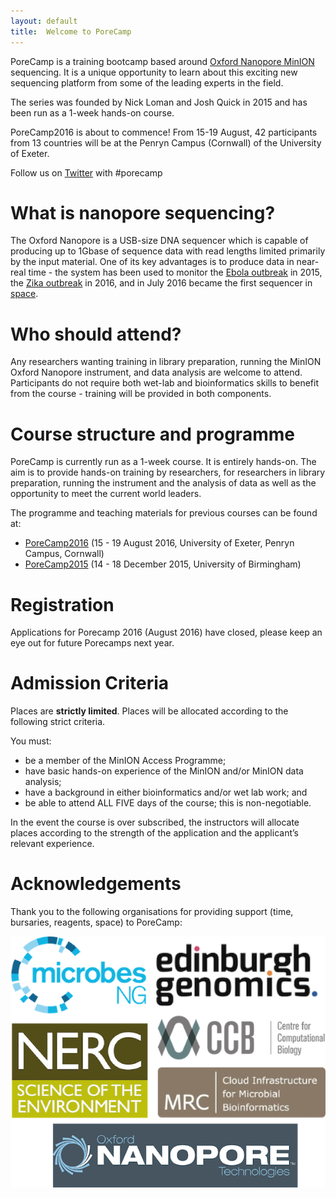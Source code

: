 ```yaml
---
layout: default
title:  Welcome to PoreCamp
---
```


PoreCamp is a training bootcamp based around [Oxford Nanopore MinION](https://www2.nanoporetech.com//products-services/minion-mki) sequencing. It is a unique opportunity to learn about this exciting new sequencing platform from some of the leading experts in the field.

The series was founded by Nick Loman and Josh Quick in 2015 and has been run as a 1-week hands-on course.

PoreCamp2016 is about to commence! From 15-19 August, 42 participants from 13 countries will be at the Penryn Campus (Cornwall) of the University of Exeter.

Follow us on [Twitter](https://twitter.com/search?q=%23porecamp&src=typd) with #porecamp

# What is nanopore sequencing?

The Oxford Nanopore is a USB-size DNA sequencer which is capable of producing up to 1Gbase of sequence data with read lengths limited primarily by the input material. One of its key advantages is to produce data in near-real time - the system has been used to monitor the [Ebola outbreak](http://www.nature.com/nature/journal/v530/n7589/full/nature16996.html) in 2015, the [Zika outbreak](http://zibraproject.github.io/) in 2016, and in July 2016 became the first sequencer in [space](http://www.nasa.gov/mission_pages/station/research/experiments/2181.html).

# Who should attend?

Any researchers wanting training in library preparation, running the MinION Oxford Nanopore instrument, and data analysis are welcome to attend. Participants do not require both wet-lab and bioinformatics skills to benefit from the course - training will be provided in both components.

# Course structure and programme

PoreCamp is currently run as a 1-week course. It is entirely hands-on. The aim is to provide hands-on training by researchers, for researchers in library preparation, running the instrument and the analysis of data as well as the opportunity to meet the current world leaders.

The programme and teaching materials for previous courses can be found at:

- [PoreCamp2016](2016/index.html) (15 - 19 August 2016, University of Exeter, Penryn Campus, Cornwall)
- [PoreCamp2015](2015/index.html) (14 - 18 December 2015, University of Birmingham)

# Registration

Applications for Porecamp 2016 (August 2016) have closed, please keep an eye out for future Porecamps next year.

# Admission Criteria

Places are **strictly limited**. Places will be allocated according to the following strict criteria.

You must:

- be a member of the MinION Access Programme;
- have basic hands-on experience of the MinION and/or MinION data analysis;
- have a background in either bioinformatics and/or wet lab work; and
- be able to attend ALL FIVE days of the course; this is non-negotiable.

In the event the course is over subscribed, the instructors will allocate places according to the strength of the application and the applicant’s relevant experience.

# Acknowledgements

Thank you to the following organisations for providing support (time, bursaries, reagents, space) to PoreCamp:

![Sponsors](logos/sponsors.png)
